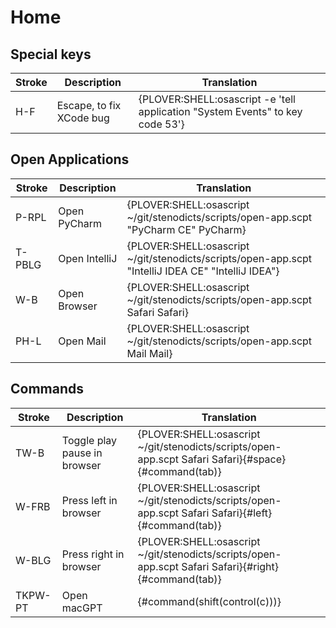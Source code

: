 # Home 

## Special keys

| Stroke | Description              | Translation                                                                     |
|--------|--------------------------|---------------------------------------------------------------------------------|
| H-F    | Escape, to fix XCode bug | {PLOVER:SHELL:osascript -e 'tell application \"System Events\" to key code 53'} |

## Open Applications

| Stroke | Description   | Translation                                                                                            |
|--------|---------------|--------------------------------------------------------------------------------------------------------|
| P-RPL  | Open PyCharm  | {PLOVER:SHELL:osascript ~/git/stenodicts/scripts/open-app.scpt \"PyCharm CE\" PyCharm}                 |
| T-PBLG | Open IntelliJ | {PLOVER:SHELL:osascript ~/git/stenodicts/scripts/open-app.scpt \"IntelliJ IDEA CE\" \"IntelliJ IDEA\"} |
| W-B    | Open Browser  | {PLOVER:SHELL:osascript ~/git/stenodicts/scripts/open-app.scpt Safari Safari}                          |
| PH-L   | Open Mail     | {PLOVER:SHELL:osascript ~/git/stenodicts/scripts/open-app.scpt Mail Mail}                              |


## Commands

| Stroke  | Description                  | Translation                                                                                          |
|---------|------------------------------|------------------------------------------------------------------------------------------------------|
| TW-B    | Toggle play pause in browser | {PLOVER:SHELL:osascript ~/git/stenodicts/scripts/open-app.scpt Safari Safari}{#space}{#command(tab)} |
| W-FRB   | Press left in browser        | {PLOVER:SHELL:osascript ~/git/stenodicts/scripts/open-app.scpt Safari Safari}{#left}{#command(tab)}  |
| W-BLG   | Press right in browser       | {PLOVER:SHELL:osascript ~/git/stenodicts/scripts/open-app.scpt Safari Safari}{#right}{#command(tab)} |
| TKPW-PT | Open macGPT                  | {#command(shift(control(c)))}                                                                        |

